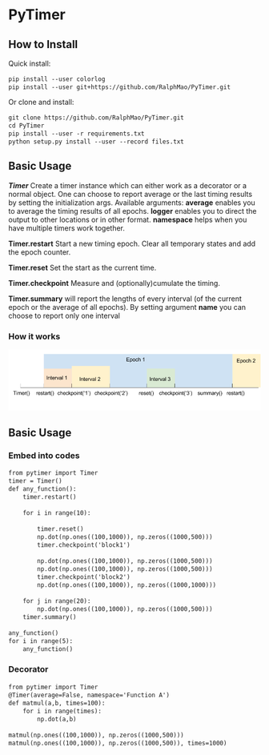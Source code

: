 # PyTimer
## How to Install

Quick install:

    pip install --user colorlog
    pip install --user git+https://github.com/RalphMao/PyTimer.git

Or clone and install:

    git clone https://github.com/RalphMao/PyTimer.git
    cd PyTimer
    pip install --user -r requirements.txt
    python setup.py install --user --record files.txt


## Basic Usage

***Timer*** Create a timer instance which can either work as a decorator or a normal object. One can choose to report average or the last timing results by setting the initialization args. Available arguments:
**average** enables you to average the timing results of all epochs.
**logger** enables you to direct the output to other locations or in other format.
**namespace** helps when you have multiple timers work together.

**Timer.restart**  Start a new timing epoch. Clear all temporary states and add the epoch counter.

**Timer.reset** Set the start as the current time.

**Timer.checkpoint** Measure and (optionally)cumulate the timing.

**Timer.summary** will report the lengths of every interval (of the current epoch or the average of all epochs). By setting argument
**name** you can choose to report only one interval

### How it works
![](https://raw.githubusercontent.com/RalphMao/PyTimer/master/pytimer.png)

## Basic Usage

### Embed into codes

    from pytimer import Timer
    timer = Timer()                                           
    def any_function():                                       
        timer.restart()                                         

        for i in range(10):                                   

            timer.reset()                                     
            np.dot(np.ones((100,1000)), np.zeros((1000,500)))
            timer.checkpoint('block1')                        

            np.dot(np.ones((100,1000)), np.zeros((1000,500)))
            np.dot(np.ones((100,1000)), np.zeros((1000,500)))
            timer.checkpoint('block2')                        
            np.dot(np.ones((100,1000)), np.zeros((1000,1000)))

        for j in range(20):                                   
            np.dot(np.ones((100,1000)), np.zeros((1000,500)))
        timer.summary()                                       

    any_function()                                            
    for i in range(5):                                        
        any_function()                                        

### Decorator

    from pytimer import Timer
    @Timer(average=False, namespace='Function A')      
    def matmul(a,b, times=100):
        for i in range(times):
            np.dot(a,b)        

    matmul(np.ones((100,1000)), np.zeros((1000,500)))            
    matmul(np.ones((100,1000)), np.zeros((1000,500)), times=1000)



